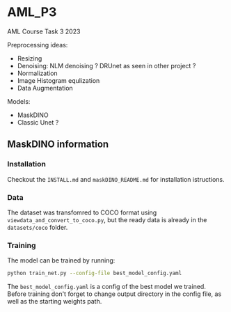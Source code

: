 # AML_P3
AML Course Task 3 2023


Preprocessing ideas:

- Resizing
- Denoising: NLM denoising ? DRUnet as seen in other project ?
- Normalization
- Image Histogram equlization
- Data Augmentation

Models:

- MaskDINO
- Classic Unet ?

## MaskDINO information

### Installation

Checkout the `INSTALL.md` and `maskDINO_README.md` for installation istructions.

### Data

The dataset was transfomred to COCO format using `viewdata_and_convert_to_coco.py`, but the ready data is already in the `datasets/coco` folder.

### Training

The model can be trained by running:

```bash
python train_net.py --config-file best_model_config.yaml
```

The `best_model_config.yaml` is a config of the best model we trained. Before training don't forget to change output directory in the config file, as well as the starting weights path.
